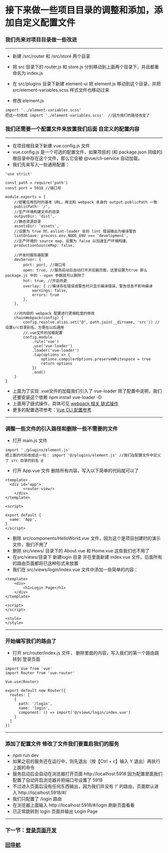 # 接下来做一些项目目录的调整和添加，添加自定义配置文件
### 我们先来对项目目录做一些改进
***
* 新建 /src/router 和 /src/store 两个目录 

* 把 src 目录下的 router.js 和 store.js 分别移动到上面两个目录下，并且都重命名为 index.js

* 在 src/plugins 目录下新建 element-ui 把 element.js 移动到这个目录，并把 src/element-variables.scss 样式文件也移动过来

* 修改 element.js 
```
import '../element-variables.scss' 
把这一句改成 import './element-variables.scss'  //因为我们的路径改变了
```
	
### 我们还需要一个配置文件来放置我们后面 自定义的配置内容
***
* 在项目根目录下新建 vue.config.js 文件
* vue.config.js 是一个可选的配置文件，如果项目的 (和 package.json 同级的) 根目录中存在这个文件，那么它会被 @vue/cli-service 自动加载。
* 我们先来写入一些通用配置：
```
'use strict'

const path = require('path')
const port = 5918 //端口号

module.exports = {
	//部署应用包时的基本 URL。用法和 webpack 本身的 output.publicPath 一致
	publicPath: '/',
	//生产环境构建文件的目录
	outputDir: 'dist',
	//静态资源目录
	assetsDir: 'assets',
	//设置为 true 时，eslint-loader 会将 lint 错误输出为编译警告
	lintOnSave: process.env.NODE_ENV === 'development',
	//生产环境的 source map，设置为 false 以加速生产环境构建。
	productionSourceMap: false,
	
	//开发时服务器配置
	devServer: {
		port: port, //端口号
		open: true, //服务启动后自动打开浏览器页面，这里设置为true 那么package.js 中的 --open 参数就可以删除了
		hot: true, //开启热更
		overlay: { //编译存在错误或警告时只显示编译错误，警告信息不影响编译
			warnings: false,
			errors: true
		},
	},
	
	//对内部的 webpack 配置进行更细粒度的修改
	chainWebpack(config) {
		config.resolve.alias.set("@", path.join(__dirname, 'src')) //设置src目录别名，方便在以后通用
		//.vue文件的加载配置
		config.module
			.rule('vue')
			.use('vue-loader')
			.loader('vue-loader')
			.tap(options => {
				options.compilerOptions.preserveWhitespace = true
				return options
			})
			.end()
	}
}
```
* 上面为了实现 .vue文件的加载我们引入了 vue-loader 除了配置中说明，我们还要安装这个依赖 npm install vue-loader -D
* 上面用了链式操作，具体可见 [webpack 相关 链式操作](https://cli.vuejs.org/zh/guide/webpack.html#%E7%AE%80%E5%8D%95%E7%9A%84%E9%85%8D%E7%BD%AE%E6%96%B9%E5%BC%8F)
* 更多的配置选项参考：[Vue CLI 配置参考](https://cli.vuejs.org/zh/config/)

***
### 调整一些文件的引入路径和删除一些不需要的文件
* 打开 main.js 文件 
```
import './plugins/element.js'
把上面的代码改成这一句： import '@/plugins/element.js' //我们在配置文件中定义了 src 目录的别名 @
```
* 打开 App.vue 文件 删除所有内容，写入以下简单的代码就可以了
```
<template>
  <div id="app">
		<router-view/>
	</div>
</template>

<script>

export default {
  name: 'App',
}
</script>
```
* 删除 src/components/HelloWorld.vue 文件，因为这个是项目创建时的演示文件，我们不用了
* 删除 src/views/ 目录下的 About.vue 和 Home.vue 这些我们也不用了
* 在src/views/目录下 新建login 目录 并在里面新建 index.vue 文件。后面所有的路由页面都将已这种形式来放置
* 我们在 src/views/login/index.vue 文件中添加一些简单的内容：
```
<template>
	<div>
		<h1>Login Page</h1>
	</div>
</template>

<script>
</script>

<style>
</style>
```
***
### 开始编写我们的路由了
* 打开 src/router/index.js 文件， 删除里面的内容，写入我们的第一个路由跳转到 登录页面
```
import Vue from 'vue'
import Router from 'vue-router'

Vue.use(Router)

export default new Router({
  routes: [
    {
      path: '/login',
      name: 'login',
      component: () => import('@/views/login/index.vue')
    }
  ]
})
```
***
### 添加了配置文件 修改了文件我们要重启我们的服务
* npm run dev  
* 如果之前的服务还在运行中，则先退出（按【Ctrl + c】输入 Y 退出）再执行上面的命令
* 服务启动后会自动在浏览器打开页面 http://localhost:5918 因为配置里面我们配置了自动开启浏览器并把端口号设置了 5918
* 不过进入页面后没有任何东西输出，因为我们并没有 ‘/’ 的路由，页面默认进入 http://localhost:5918/#/
* 我们只配置了 /login 路由
* 在浏览器上面输入 http://localhost:5918/#/login 刷新页面看看
* 已正常跳转到 login 页面并输出 Login Page


***
###  下一节：[登录页面开发](https://github.com/xcjiu/vue-admin-elementui/wiki/登录页面)
	
### [回导航](https://github.com/xcjiu/vue-admin-elementui/wiki/Home)